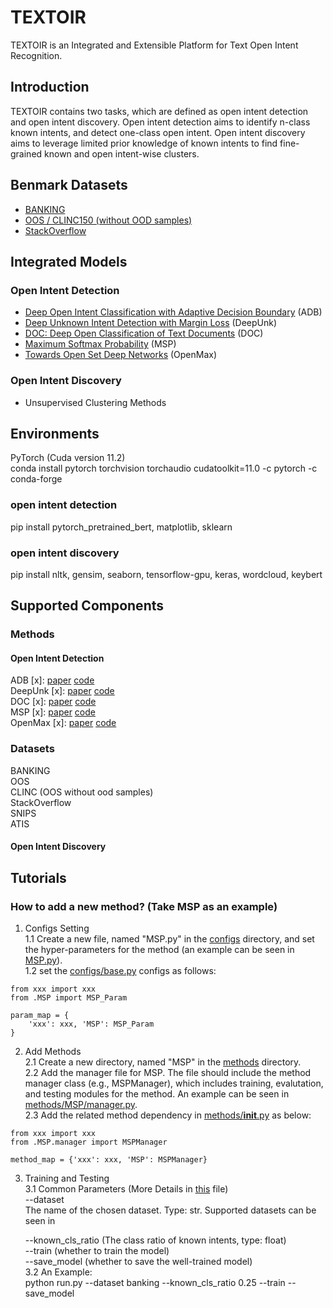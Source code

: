 # TEXTOIR
TEXTOIR is an Integrated and Extensible Platform for Text Open Intent Recognition.

## Introduction
TEXTOIR contains two tasks, which are defined as open intent detection and open intent discovery. Open intent detection aims to identify n-class known intents, and detect one-class open intent. Open intent discovery aims to leverage limited prior knowledge of known intents to find fine-grained known and open intent-wise clusters.

## Benmark Datasets
* [BANKING](https://arxiv.org/pdf/2003.04807.pdf)
* [OOS / CLINC150 (without OOD samples)](https://arxiv.org/pdf/1909.02027.pdf) 
* [StackOverflow](https://aclanthology.org/W15-1509.pdf)

## Integrated Models
### Open Intent Detection

* [Deep Open Intent Classification with Adaptive Decision Boundary](https://arxiv.org/pdf/2012.10209.pdf) (ADB)
* [Deep Unknown Intent Detection with Margin Loss](https://aclanthology.org/P19-1548.pdf) (DeepUnk)
* [DOC: Deep Open Classification of Text Documents](https://aclanthology.org/D17-1314.pdf) (DOC)
* [Maximum Softmax Probability](https://arxiv.org/pdf/1610.02136.pdf) (MSP) 
* [Towards Open Set Deep Networks](https://openaccess.thecvf.com/content_cvpr_2016/papers/Bendale_Towards_Open_Set_CVPR_2016_paper.pdf) (OpenMax)


### Open Intent Discovery

* Unsupervised Clustering Methods

## Environments

PyTorch  (Cuda version 11.2)  
conda install pytorch torchvision torchaudio cudatoolkit=11.0 -c pytorch -c conda-forge
### open intent detection
pip install pytorch_pretrained_bert, matplotlib, sklearn
### open intent discovery
pip install nltk, gensim, seaborn, tensorflow-gpu, keras, wordcloud, keybert

## Supported Components
### Methods    
#### Open Intent Detection
ADB [x]:  [paper]()  [code]()  
DeepUnk [x]: [paper]()  [code]()                   
DOC [x]:  [paper]()  [code]()    
MSP [x]:   [paper]()  [code]()  
OpenMax [x]:   [paper]()  [code]()  
### Datasets
BANKING  
OOS  
CLINC (OOS without ood samples)  
StackOverflow  
SNIPS  
ATIS  

#### Open Intent Discovery


## Tutorials
### How to add a new method? (Take MSP as an example)

1. Configs Setting   
1.1 Create a new file, named "MSP.py" in the [configs](./configs) directory, and set the hyper-parameters for the method (an example can be seen in [MSP.py](./configs/MSP.py)).  
1.2 set the [configs/base.py](./configs/base.py) configs as follows:
 
```
from xxx import xxx
from .MSP import MSP_Param

param_map = {
    'xxx': xxx, 'MSP': MSP_Param
}
```
2. Add Methods  
2.1 Create a new directory, named "MSP" in the [methods](./methods) directory.  
2.2 Add the manager file for MSP. The file should include the method manager class (e.g., MSPManager), which includes training, evalutation, and testing modules for the method. An example can be seen in [methods/MSP/manager.py](./methods/MSP/manager.py).  
2.3 Add the related method dependency in [methods/__init__.py](./methods/__init__.py) as below:
```
from xxx import xxx
from .MSP.manager import MSPManager

method_map = {'xxx': xxx, 'MSP': MSPManager}
```

3. Training and Testing  
3.1 Common Parameters (More Details in [this](./configs/base.py) file)    
    --dataset  
    The name of the chosen dataset. Type: str. Supported datasets can be seen in 

    --known_cls_ratio (The class ratio of known intents, type: float)  
    --train (whether to train the model)  
    --save_model (whether to save the well-trained model)  
3.2 An Example:  
    python run.py --dataset banking --known_cls_ratio 0.25 --train --save_model 
    
